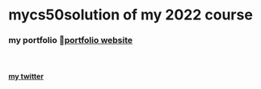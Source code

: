 # mycs50solution of my 2022 course 

 ### my portfolio 🔗<a href="https://ramgopalsiddh.github.io/">portfolio website</a>

</br>

 #### <a href="https://twitter.com/ramgopalsiddh1/"> my twitter </a>
